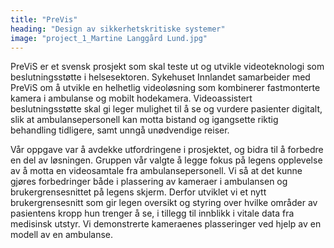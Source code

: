 ```yaml
---
title: "PreVis"
heading: "Design av sikkerhetskritiske systemer"
image: "project_1_Martine Langgård Lund.jpg"
---
```


PreViS er et svensk prosjekt som skal teste ut og utvikle videoteknologi som beslutningsstøtte i helsesektoren. Sykehuset Innlandet samarbeider med PreViS om å utvikle en helhetlig videoløsning som kombinerer fastmonterte kamera i ambulanse og mobilt hodekamera. Videoassistert beslutningsstøtte skal gi leger mulighet til å se og vurdere pasienter digitalt, slik at ambulansepersonell kan motta bistand og igangsette riktig behandling tidligere, samt unngå unødvendige reiser. 

Vår oppgave var å avdekke utfordringene i prosjektet, og bidra til å forbedre en del av løsningen. Gruppen vår valgte å legge fokus på legens opplevelse av å motta en videosamtale fra ambulansepersonell. Vi så at det kunne gjøres forbedringer både i plassering av kameraer i ambulansen og brukergrensesnittet på legens skjerm. Derfor utviklet vi et nytt brukergrensesnitt som gir legen oversikt og styring over hvilke områder av pasientens kropp hun trenger å se, i tillegg til innblikk i vitale data fra medisinsk utstyr. Vi demonstrerte kameraenes plasseringer ved hjelp av en modell av en ambulanse.
